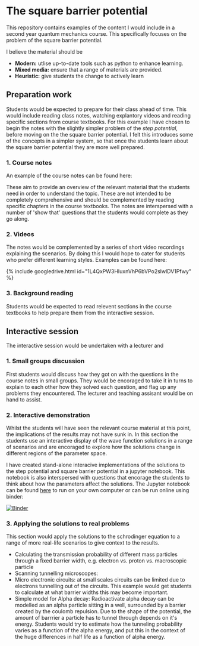 # The square barrier potential

This repository contains examples of the content I would include in a second year quantum mechanics course. This specifically focuses on the problem of the square barrier potential.  

I believe the material should be 
- **Modern:** utlise up-to-date tools such as python to enhance learning.
- **Mixed media:** ensure that a range of materials are provided.
- **Heuristic:** give students the change to actively learn

## Preparation work
Students would be expected to prepare for their class ahead of time. This would include reading class notes, watching explantory videos and reading specific sections from course textbooks.
For this example I have chosen to begin the notes with the slightly simpler problem of the *step potential*, before moving on the the square barrier potential. I felt this introduces some of the concepts in a simpler system, so that once the students learn about the square barrier potential they are more well prepared. 


### 1. Course notes
An example of the course notes can be found here:


These aim to provide an overview of the relevant material that the students need in order to understand the topic. These are not intended to be completely comprehensive and should be complemented by reading specific chapters in the course textbooks. The notes are interspersed with a number of 'show that' questions that the students would complete as they go along. 

### 2. Videos
The notes would be complemented by a series of short video recordings explaining the scenarios. By doing this I would hope to cater for students who prefer different learning styles.
Examples can be found here: 

{% include googledrive.html id="1L4QxPW3HIuxnVhP6bVPo2slwlDV1Pfwy" %}


### 3. Background reading 
Students would be expected to read relevent sections in the course textbooks to help prepare them from the interactive session.

## Interactive session  
The interactive session would be undertaken with a lecturer and 

### 1. Small groups discussion
First students would discuss how they got on with the questions in the course notes in small groups. They would be encoraged to take it in turns to explain to each other how they solved each question, and flag up any problems they encountered. The lecturer and teaching assisant would be on hand to assist. 

### 2. Interactive demonstration 
Whilst the students will have seen the relevant course material at this point, the implications of the results may not have sunk in. In this section the students use an interactive display of the wave function solutions in a range of scenarios and are encoraged to explore how the solutions change in different regions of the parameter space. 

I have created stand-alone interacive implementations of the solutions to the step potential and square barrier potential in a jupyter notebook. This notebook is also interspersed with questions that encorage the students to think about how the parameters affect the solutions.
The Jupyter notebook can be found [here](https://github.com/TomHadavizadeh/TeachingExample/blob/master/Square_potential_barrier.ipynb) to run on your own computer or can be run online using binder:

[![Binder](https://mybinder.org/badge_logo.svg)](https://mybinder.org/v2/gh/TomHadavizadeh/TeachingExample/HEAD?labpath=Square_potential_barrier.ipynb)


### 3. Applying the solutions to real problems

This section would apply the solutions to the schrodinger equation to a range of more real-life scenarios to give context to the results.

- Calculating the transmission probability of different mass particles through a fixed barrier width, e.g. electron vs. proton vs. macroscopic particle
- Scanning tunnelling microscopes: 
- Micro electronic circuits: at small scales circuits can be limited due to electrons tunnelling out of the circuits. This example would get students to calculate at what barrier widths this may become important.
- Simple model for Alpha decay: Radioactivate alpha decay can be modelled as an alpha particle sitting in a well, surrounded by a barrier created by the coulomb repulsion. Due to the shape of the potential, the amount of barrrier a particle has to tunnel through depends on it's energy. Students would try to estimate how the tunneling probability varies as a function of the alpha energy, and put this in the context of the huge differences in half life as a function of alpha energy.    

<!-- {% include youtube.html id="EMq_QbyghMU" %} -->


